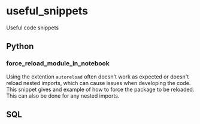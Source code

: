 # useful_snippets
Useful code snippets

## Python
### force_reload_module_in_notebook
Using the extention `autoreload` often doesn't work as expected or doesn't reload nested imports, which can cause issues when developing the code. This snippet gives and example of how to force the package to be reloaded. This can also be done for any nested imports.

## SQL